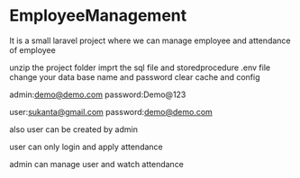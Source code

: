 # EmployeeManagement
It is a small laravel  project where we can manage employee and attendance of employee  

unzip the project folder
imprt the sql file and storedprocedure
.env file change your data base name and password
clear cache and config

admin:demo@demo.com
password:Demo@123

user:sukanta@gmail.com
password:demo@demo.com

also user can be created by admin

user can only login and apply attendance

admin can manage user and watch attendance 
